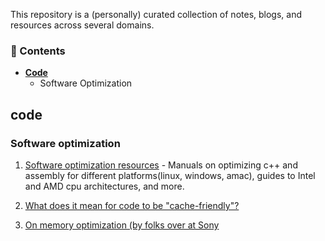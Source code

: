 
This repository is a (personally) curated collection of notes, blogs, and resources across several domains.

### 🧠 Contents

- [**Code**](##code)
  - Software Optimization

## code 

### Software optimization
1. [Software optimization resources](https://www.agner.org/optimize/) - Manuals on optimizing c++ and assembly for different platforms(linux, windows, amac), guides to Intel and AMD cpu architectures, and more.

2. [What does it mean for code to be "cache-friendly"?](https://stackoverflow.com/questions/16699247/what-does-it-mean-for-code-to-be-cache-friendly)

3. [On memory optimization (by folks over at Sony](https://web.archive.org/web/20160422113037/http://www.research.scea.com/research/pdfs/GDC2003_Memory_Optimization_18Mar03.pdf)
